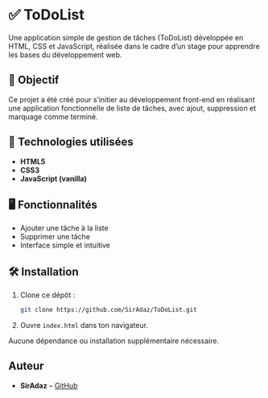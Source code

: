 # ✅ ToDoList

Une application simple de gestion de tâches (ToDoList) développée en HTML, CSS et JavaScript, réalisée dans le cadre d’un stage pour apprendre les bases du développement web.

## 🎯 Objectif

Ce projet a été créé pour s’initier au développement front-end en réalisant une application fonctionnelle de liste de tâches, avec ajout, suppression et marquage comme terminé.

## 🚀 Technologies utilisées

- **HTML5**
- **CSS3**
- **JavaScript (vanilla)**

## 🖥️ Fonctionnalités

- Ajouter une tâche à la liste
- Supprimer une tâche
- Interface simple et intuitive

## 🛠️ Installation

1. Clone ce dépôt :
   ```bash
   git clone https://github.com/SirAdaz/ToDoList.git
   ```
2. Ouvre `index.html` dans ton navigateur.

Aucune dépendance ou installation supplémentaire nécessaire.

## Auteur

- **SirAdaz** – [GitHub](https://github.com/SirAdaz)
